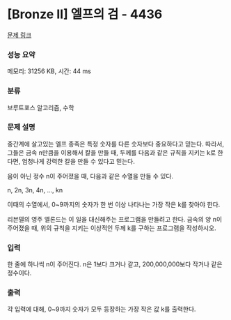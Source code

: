 # [Bronze II] 엘프의 검 - 4436 

[문제 링크](https://www.acmicpc.net/problem/4436) 

### 성능 요약

메모리: 31256 KB, 시간: 44 ms

### 분류

브루트포스 알고리즘, 수학

### 문제 설명

<p>중간계에 살고있는 엘프 종족은 특정 숫자를 다른 숫자보다 중요하다고 믿는다. 따라서, 그들은 금속 n만큼을 이용해서 칼을 만들 때, 두께를 다음과 같은 규칙을 지키는 k로 한다면, 엄청나게 강력한 칼을 만들 수 있다고 믿는다.</p>

<p>음이 아닌 정수 n이 주어졌을 때, 다음과 같은 수열을 만들 수 있다.</p>

<p>n, 2n, 3n, 4n, ..., kn</p>

<p>이때의 수열에서, 0~9까지의 숫자가 한 번 이상 나타나는 가장 작은 k를 찾아야 한다.</p>

<p>리븐델의 영주 엘론드는 이 일을 대신해주는 프로그램을 만들려고 한다. 금속의 양 n이 주어졌을 때, 위의 규칙을 지키는 이상적인 두께 k를 구하는 프로그램을 작성하시오.</p>

### 입력 

 <p>한 줄에 하나씩 n이 주어진다. n은 1보다 크거나 같고, 200,000,000보다 작거나 같은 정수이다.</p>

### 출력 

 <p>각 입력에 대해, 0~9까지 숫자가 모두 등장하는 가장 작은 값 k를 출력한다.</p>

